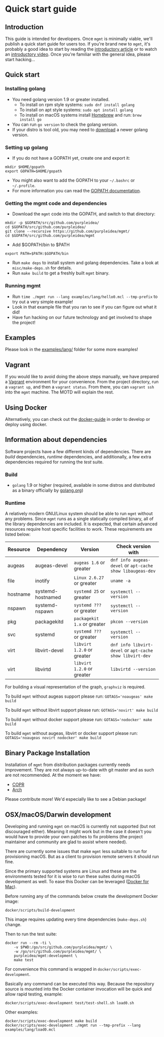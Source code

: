 # Quick start guide

## Introduction

This guide is intended for developers. Once `mgmt` is minimally viable, we'll
publish a quick start guide for users too. If you're brand new to `mgmt`, it's
probably a good idea to start by reading the
[introductory article](https://purpleidea.com/blog/2016/01/18/next-generation-configuration-mgmt/)
or to watch an [introductory video](https://www.youtube.com/watch?v=LkEtBVLfygE&html5=1).
Once you're familiar with the general idea, please start hacking...

## Quick start

### Installing golang

* You need golang version 1.9 or greater installed.
	* To install on rpm style systems: `sudo dnf install golang`
	* To install on apt style systems: `sudo apt install golang`
	* To install on macOS systems install [Homebrew](https://brew.sh)
	and run: `brew install go`
* You can run `go version` to check the golang version.
* If your distro is tool old, you may need to [download](https://golang.org/dl/)
a newer golang version.

### Setting up golang

* If you do not have a GOPATH yet, create one and export it:

```
mkdir $HOME/gopath
export GOPATH=$HOME/gopath
```

* You might also want to add the GOPATH to your `~/.bashrc` or `~/.profile`.
* For more information you can read the [GOPATH documentation](https://golang.org/cmd/go/#hdr-GOPATH_environment_variable).

### Getting the mgmt code and dependencies

* Download the `mgmt` code into the GOPATH, and switch to that directory:

```
mkdir -p $GOPATH/src/github.com/purpleidea/
cd $GOPATH/src/github.com/purpleidea/
git clone --recursive https://github.com/purpleidea/mgmt/
cd $GOPATH/src/github.com/purpleidea/mgmt
```

* Add $GOPATH/bin to $PATH

```
export PATH=$PATH:$GOPATH/bin
```

* Run `make deps` to install system and golang dependencies. Take a look at
`misc/make-deps.sh` for details.
* Run `make build` to get a freshly built `mgmt` binary.

### Running mgmt

* Run `time ./mgmt run --lang examples/lang/hello0.mcl --tmp-prefix` to try out
a very simple example!
* Look in that example file that you ran to see if you can figure out what it
did!
* Have fun hacking on our future technology and get involved to shape the
project!

## Examples

Please look in the [examples/lang/](../examples/lang/) folder for some more
examples!

## Vagrant

If you would like to avoid doing the above steps manually, we have prepared a
[Vagrant](https://www.vagrantup.com/) environment for your convenience. From the
project directory, run a `vagrant up`, and then a `vagrant status`. From there,
you can `vagrant ssh` into the `mgmt` machine. The MOTD will explain the rest.

## Using Docker

Alternatively, you can check out the [docker-guide](docs/docker-guide.md) in
order to develop or deploy using docker.

## Information about dependencies

Software projects have a few different kinds of dependencies. There are _build_
dependencies, _runtime_ dependencies, and additionally, a few extra dependencies
required for running the _test_ suite.

### Build

* `golang` 1.9 or higher (required, available in some distros and distributed
as a binary officially by [golang.org](https://golang.org/dl/))

### Runtime

A relatively modern GNU/Linux system should be able to run `mgmt` without any
problems. Since `mgmt` runs as a single statically compiled binary, all of the
library dependencies are included. It is expected, that certain advanced
resources require host specific facilities to work. These requirements are
listed below:

| Resource | Dependency        | Version                     | Check version with                                        |
|----------|-------------------|-----------------------------|-----------------------------------------------------------|
| augeas   | augeas-devel      | `augeas 1.6` or greater     | `dnf info augeas-devel` or `apt-cache show libaugeas-dev` |
| file     | inotify           | `Linux 2.6.27` or greater   | `uname -a`                                                |
| hostname | systemd-hostnamed | `systemd 25` or greater     | `systemctl --version`                                     |
| nspawn   | systemd-nspawn    | `systemd ???` or greater    | `systemctl --version`                                     |
| pkg      | packagekitd       | `packagekit 1.x` or greater | `pkcon --version`                                         |
| svc      | systemd           | `systemd ???` or greater    | `systemctl --version`                                     |
| virt     | libvirt-devel     | `libvirt 1.2.0` or greater  | `dnf info libvirt-devel` or `apt-cache show libvirt-dev`  |
| virt     | libvirtd          | `libvirt 1.2.0` or greater  | `libvirtd --version`                                      |

For building a visual representation of the graph, `graphviz` is required.

To build `mgmt` without augeas support please run:
`GOTAGS='noaugeas' make build`

To build `mgmt` without libvirt support please run:
`GOTAGS='novirt' make build`

To build `mgmt` without docker support please run:
`GOTAGS='nodocker' make build`

To build `mgmt` without augeas, libvirt or docker support please run:
`GOTAGS='noaugeas novirt nodocker' make build`

## Binary Package Installation

Installation of `mgmt` from distribution packages currently needs improvement.
They are not always up-to-date with git master and as such are not recommended.
At the moment we have:
* [COPR](https://copr.fedoraproject.org/coprs/purpleidea/mgmt/)
* [Arch](https://aur.archlinux.org/packages/mgmt/)

Please contribute more! We'd especially like to see a Debian package!

## OSX/macOS/Darwin development

Developing and running `mgmt` on macOS is currently not supported (but not
discouraged either). Meaning it might work but in the case it doesn't you would
have to provide your own patches to fix problems (the project maintainer and
community are glad to assist where needed).

There are currently some issues that make `mgmt` less suitable to run for provisioning
macOS. But as a client to provision remote servers it should run fine.

Since the primary supported systems are Linux and these are the environments
tested for it is wise to run these suites during macOS development as well. To
ease this Docker can be leveraged ([Docker for Mac](https://docs.docker.com/docker-for-mac/)).

Before running any of the commands below create the development Docker image:

```
docker/scripts/build-development
```

This image requires updating every time dependencies (`make-deps.sh`) change.

Then to run the test suite:

```
docker run --rm -ti \
	-v $PWD:/go/src/github.com/purpleidea/mgmt/ \
	-w /go/src/github.com/purpleidea/mgmt/ \
	purpleidea/mgmt:development \
	make test
```

For convenience this command is wrapped in `docker/scripts/exec-development`.

Basically any command can be executed this way. Because the repository source is
mounted into the Docker container invocation will be quick and allow rapid
testing, example:

```
docker/scripts/exec-development test/test-shell.sh load0.sh
```

Other examples:

```
docker/scripts/exec-development make build
docker/scripts/exec-development ./mgmt run --tmp-prefix --lang examples/lang/load0.mcl
```
